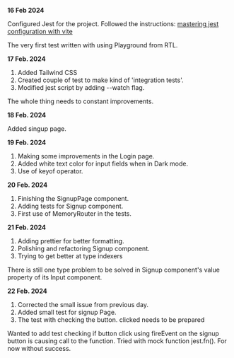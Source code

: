 **16 Feb 2024**

Configured Jest for the project.
Followed the instructions: 
[mastering jest configuration with vite](https://dev.to/shmbajaj/mastering-jest-configuration-for-react-typescript-projects-with-vite-a-step-by-step-guide-4k4b)

The very first test written with using Playground from RTL.


**17 Feb. 2024**



1. Added Tailwind CSS
2. Created couple of test to make kind of 'integration tests'.
3. Modified jest script by adding --watch flag.

The whole thing needs to constant improvements.


**18 Feb. 2024**

Added singup page.


**19 Feb. 2024**

1. Making some improvements in the Login page.
2. Added white text color for input fields when in Dark mode.
3. Use of keyof operator.

**20 Feb. 2024**

1. Finishing the SignupPage component.
2. Adding tests for Signup component.
3. First use of MemoryRouter in the tests.

**21 Feb. 2024**

1. Adding prettier for better formatting.
2. Polishing and refactoring Signup component.
3. Trying to get better at type indexers

There is still one type problem to be solved in Signup component's value property of its Input component.

**22 Feb. 2024**

1. Corrected the small issue from previous day.
2. Added small test for signup Page.
3. The test with checking the button. clicked needs to be prepared

Wanted to add test checking if button click using fireEvent on the signup button is causing call to the function. Tried with mock function jest.fn().
For now without success.
